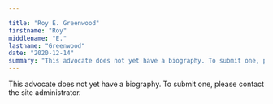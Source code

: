 ```yaml
---

title: "Roy E. Greenwood"
firstname: "Roy"
middlename: "E."
lastname: "Greenwood"
date: "2020-12-14"
summary: "This advocate does not yet have a biography. To submit one, please contact the site administrator."
---
```

This advocate does not yet have a biography. To submit one, please contact the site administrator.

